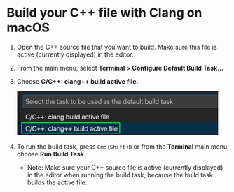 # Build your C++ file with Clang on macOS

1. Open the C++ source file that you want to build. Make sure this file is active (currently displayed) in the editor.

2. From the main menu, select **Terminal > Configure Default Build Task...**

3. Choose **C/C++: clang++ build active file.**

    ![Dropdown showing C++ build tasks for Clang on macOS](clang-default-build-task.png)

4. To run the build task, press `Cmd+Shift+B` or from the **Terminal** main menu choose **Run Build Task.**

    - Note: Make sure your C++ source file is active (currently displayed) in the editor when running the build task, because the build task builds the active file.